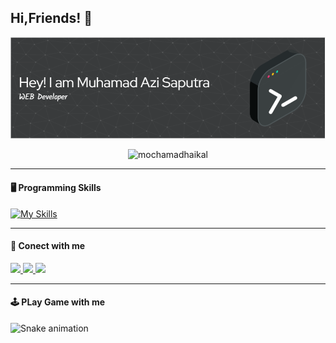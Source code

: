 <!-- Gambar dan Judul -->
<h2>Hi,Friends! 👋</h2>

![Ajisaputra](img/image.png)

<p align="center">
  <img src="https://komarev.com/ghpvc/?username=mmuhamadaji299&label=Profile%20views&color=ff69b4&style=flat" alt="mochamadhaikal" />
</p>

---

#### 🖥️ Programming Skills

[![My Skills](https://skillicons.dev/icons?i=php,html,figma,laravel,tailwind)](https://skillicons.dev)

---

#### 🙂 Conect with me

<p>
  <a href="https://www.instagram.com/jii_sptr4/">
    <img src="https://skillicons.dev/icons?i=instagram" />
  </a>
  <a href="https://www.linkedin.com/in/muhamad-aji-saputra-43b096307/">
    <img src="https://skillicons.dev/icons?i=linkedin" />
  </a>
  <a href="https://github.com/muhamadaji299">
    <img src="https://skillicons.dev/icons?i=github" />
  </a>
</p>

---

#### 🕹️ PLay Game with me

<img src="https://raw.githubusercontent.com/maurodesouza/maurodesouza/output/snake.svg" alt="Snake animation" />
